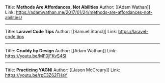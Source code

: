 Title: **Methods Are Affordances, Not Abilities**
Author: [[Adam Wathan]]
Link: https://adamwathan.me/2017/01/24/methods-are-affordances-not-abilities/

---
Title: **Laravel Code Tips**
Author: [[Samuel Štancl]]
Link: https://laravel-code.tips

---
Title: **Cruddy by Design**
Author: [[Adam Wathan]]
Link: https://youtu.be/MF0jFKvS4SI

---
Title: **Practicing YAGNI**
Author: [[Jason McCreary]]
Link: https://youtu.be/rpE3Z62FHaY
